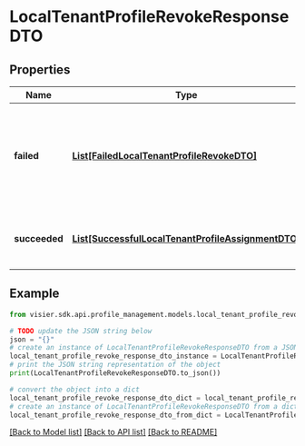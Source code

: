 # LocalTenantProfileRevokeResponseDTO


## Properties

Name | Type | Description | Notes
------------ | ------------- | ------------- | -------------
**failed** | [**List[FailedLocalTenantProfileRevokeDTO]**](FailedLocalTenantProfileRevokeDTO.md) | A list of objects representing any errors that occurred during the assignment operation. | [optional] 
**succeeded** | [**List[SuccessfulLocalTenantProfileAssignmentDTO]**](SuccessfulLocalTenantProfileAssignmentDTO.md) | A list of the user IDs that successfully had a profile removed. | [optional] 

## Example

```python
from visier.sdk.api.profile_management.models.local_tenant_profile_revoke_response_dto import LocalTenantProfileRevokeResponseDTO

# TODO update the JSON string below
json = "{}"
# create an instance of LocalTenantProfileRevokeResponseDTO from a JSON string
local_tenant_profile_revoke_response_dto_instance = LocalTenantProfileRevokeResponseDTO.from_json(json)
# print the JSON string representation of the object
print(LocalTenantProfileRevokeResponseDTO.to_json())

# convert the object into a dict
local_tenant_profile_revoke_response_dto_dict = local_tenant_profile_revoke_response_dto_instance.to_dict()
# create an instance of LocalTenantProfileRevokeResponseDTO from a dict
local_tenant_profile_revoke_response_dto_from_dict = LocalTenantProfileRevokeResponseDTO.from_dict(local_tenant_profile_revoke_response_dto_dict)
```
[[Back to Model list]](../README.md#documentation-for-models) [[Back to API list]](../README.md#documentation-for-api-endpoints) [[Back to README]](../README.md)


